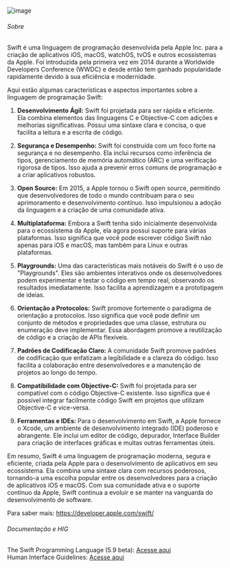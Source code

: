 

![image](https://github.com/thalitaasuzy/SwiftFun/assets/112733274/fd0202b4-a59f-4b0e-9760-0bad14203a97)

<h6>Sobre</h6>
<p>Swift é uma linguagem de programação desenvolvida pela Apple Inc. para a criação de aplicativos iOS, macOS, watchOS, tvOS e outros ecossistemas da Apple. Foi introduzida pela primeira vez em 2014 durante a Worldwide Developers Conference (WWDC) e desde então tem ganhado popularidade rapidamente devido à sua eficiência e modernidade.

Aqui estão algumas características e aspectos importantes sobre a linguagem de programação Swift:

1. **Desenvolvimento Ágil:** Swift foi projetada para ser rápida e eficiente. Ela combina elementos das linguagens C e Objective-C com adições e melhorias significativas. Possui uma sintaxe clara e concisa, o que facilita a leitura e a escrita de código.

2. **Segurança e Desempenho:** Swift foi construída com um foco forte na segurança e no desempenho. Ela inclui recursos como inferência de tipos, gerenciamento de memória automático (ARC) e uma verificação rigorosa de tipos. Isso ajuda a prevenir erros comuns de programação e a criar aplicativos robustos.

3. **Open Source:** Em 2015, a Apple tornou o Swift open source, permitindo que desenvolvedores de todo o mundo contribuam para o seu aprimoramento e desenvolvimento contínuo. Isso impulsionou a adoção da linguagem e a criação de uma comunidade ativa.

4. **Multiplataforma:** Embora a Swift tenha sido inicialmente desenvolvida para o ecossistema da Apple, ela agora possui suporte para várias plataformas. Isso significa que você pode escrever código Swift não apenas para iOS e macOS, mas também para Linux e outras plataformas.

5. **Playgrounds:** Uma das características mais notáveis do Swift é o uso de "Playgrounds". Eles são ambientes interativos onde os desenvolvedores podem experimentar e testar o código em tempo real, observando os resultados imediatamente. Isso facilita a aprendizagem e a prototipagem de ideias.

6. **Orientação a Protocolos:** Swift promove fortemente o paradigma de orientação a protocolos. Isso significa que você pode definir um conjunto de métodos e propriedades que uma classe, estrutura ou enumeração deve implementar. Essa abordagem promove a reutilização de código e a criação de APIs flexíveis.

7. **Padrões de Codificação Claro:** A comunidade Swift promove padrões de codificação que enfatizam a legibilidade e a clareza do código. Isso facilita a colaboração entre desenvolvedores e a manutenção de projetos ao longo do tempo.

8. **Compatibilidade com Objective-C:** Swift foi projetada para ser compatível com o código Objective-C existente. Isso significa que é possível integrar facilmente código Swift em projetos que utilizam Objective-C e vice-versa.

9. **Ferramentas e IDEs:** Para o desenvolvimento em Swift, a Apple fornece o Xcode, um ambiente de desenvolvimento integrado (IDE) poderoso e abrangente. Ele inclui um editor de código, depurador, Interface Builder para criação de interfaces gráficas e muitas outras ferramentas úteis.

Em resumo, Swift é uma linguagem de programação moderna, segura e eficiente, criada pela Apple para o desenvolvimento de aplicativos em seu ecossistema. Ela combina uma sintaxe clara com recursos poderosos, tornando-a uma escolha popular entre os desenvolvedores para a criação de aplicativos iOS e macOS. Com sua comunidade ativa e o suporte contínuo da Apple, Swift continua a evoluir e se manter na vanguarda do desenvolvimento de software.

Para saber mais: https://developer.apple.com/swift/ </p>

<h6>Documentação e HIG</h6>
The Swift Programming Language (5.9 beta): <a href="https://docs.swift.org/swift-book/documentation/the-swift-programming-language/" > Acesse aqui</a> <br>
 Human Interface Guidelines: <a href="https://developer.apple.com/design/human-interface-guidelines"> Acesse aqui </a>
